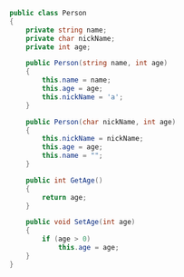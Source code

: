 ﻿```csharp
public class Person
{
    private string name;
    private char nickName;
    private int age;

    public Person(string name, int age)
    {
        this.name = name;
        this.age = age;
        this.nickName = 'a';
    }

    public Person(char nickName, int age)
    {
        this.nickName = nickName;
        this.age = age;
        this.name = "";
    }

    public int GetAge()
    {
        return age;
    }

    public void SetAge(int age)
    {
        if (age > 0)
            this.age = age;
    }
}
```
